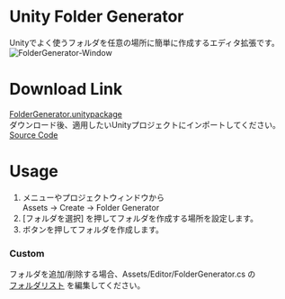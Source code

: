 # Unity Folder Generator
Unityでよく使うフォルダを任意の場所に簡単に作成するエディタ拡張です。  
![FolderGenerator-Window](https://user-images.githubusercontent.com/78206853/118533511-1ff9de80-b783-11eb-8df4-35c34d541d4c.png)

# Download Link
[FolderGenerator.unitypackage](https://github.com/c-nao27/Unity-FolderGenerator/raw/master/ExportPackages/FolderGenerator.unitypackage)  
ダウンロード後、適用したいUnityプロジェクトにインポートしてください。  
[Source Code](https://github.com/c-nao27/Unity-FolderGenerator/blob/master/Assets/Editor/FolderGenerator.cs)

# Usage
1. メニューやプロジェクトウィンドウから  
    Assets -> Create -> Folder Generator
2. [フォルダを選択] を押してフォルダを作成する場所を設定します。
3. ボタンを押してフォルダを作成します。

### Custom
フォルダを追加/削除する場合、Assets/Editor/FolderGenerator.cs の  
[フォルダリスト](https://github.com/c-nao27/Unity-FolderGenerator/blob/8b0b4f9bcf34193fae7a912f1d77d1c402cf9adb/Assets/Editor/FolderGenerator.cs#L11-L29)
を編集してください。
